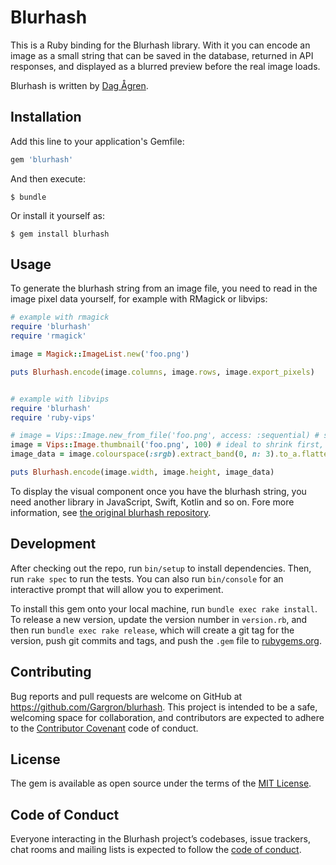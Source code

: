 # Blurhash

This is a Ruby binding for the Blurhash library. With it you can encode an image as a small string that can be saved in the database, returned in API responses, and displayed as a blurred preview before the real image loads.

Blurhash is written by [Dag Ågren](https://github.com/DagAgren).

## Installation

Add this line to your application's Gemfile:

```ruby
gem 'blurhash'
```

And then execute:

    $ bundle

Or install it yourself as:

    $ gem install blurhash

## Usage

To generate the blurhash string from an image file, you need to read in the image pixel data yourself, for example with RMagick or libvips:

```ruby
# example with rmagick
require 'blurhash'
require 'rmagick'

image = Magick::ImageList.new('foo.png')

puts Blurhash.encode(image.columns, image.rows, image.export_pixels)


# example with libvips
require 'blurhash'
require 'ruby-vips'

# image = Vips::Image.new_from_file('foo.png', access: :sequential) # slower
image = Vips::Image.thumbnail('foo.png', 100) # ideal to shrink first, otherwise blurhash will be slow (on full image data)
image_data = image.colourspace(:srgb).extract_band(0, n: 3).to_a.flatten # remove any transparency

puts Blurhash.encode(image.width, image.height, image_data)
```

To display the visual component once you have the blurhash string, you need another library in JavaScript, Swift, Kotlin and so on. Fore more information, see [the original blurhash repository](https://github.com/woltapp/blurhash).

## Development

After checking out the repo, run `bin/setup` to install dependencies. Then, run `rake spec` to run the tests. You can also run `bin/console` for an interactive prompt that will allow you to experiment.

To install this gem onto your local machine, run `bundle exec rake install`. To release a new version, update the version number in `version.rb`, and then run `bundle exec rake release`, which will create a git tag for the version, push git commits and tags, and push the `.gem` file to [rubygems.org](https://rubygems.org).

## Contributing

Bug reports and pull requests are welcome on GitHub at https://github.com/Gargron/blurhash. This project is intended to be a safe, welcoming space for collaboration, and contributors are expected to adhere to the [Contributor Covenant](http://contributor-covenant.org) code of conduct.

## License

The gem is available as open source under the terms of the [MIT License](https://opensource.org/licenses/MIT).

## Code of Conduct

Everyone interacting in the Blurhash project’s codebases, issue trackers, chat rooms and mailing lists is expected to follow the [code of conduct](https://github.com/Gargron/blurhash/blob/master/CODE_OF_CONDUCT.md).
